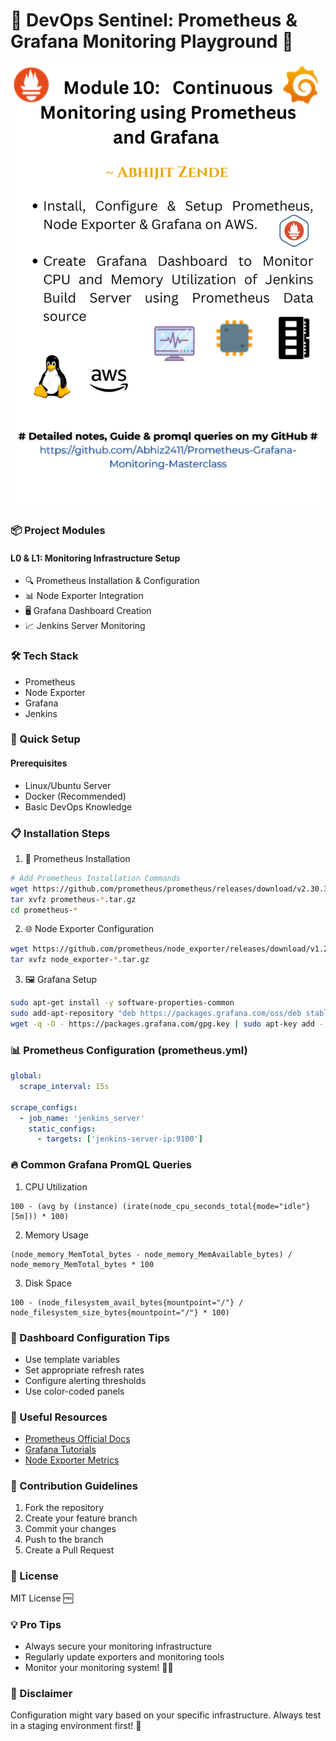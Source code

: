 # 🚀 DevOps Sentinel: Prometheus & Grafana Monitoring Playground 🔭

![Prometheus and Grafana preview image](Assets/preview_image.png)

### 📦 Project Modules

#### L0 & L1: Monitoring Infrastructure Setup
- 🔍 Prometheus Installation & Configuration
- 📊 Node Exporter Integration
- 🖥️ Grafana Dashboard Creation
- 📈 Jenkins Server Monitoring

### 🛠️ Tech Stack
- Prometheus
- Node Exporter
- Grafana
- Jenkins

### 🚀 Quick Setup

#### Prerequisites
- Linux/Ubuntu Server
- Docker (Recommended)
- Basic DevOps Knowledge


### 📋 Installation Steps

1. 🔧 Prometheus Installation
```bash
# Add Prometheus Installation Commands
wget https://github.com/prometheus/prometheus/releases/download/v2.30.3/prometheus-2.30.3.linux-amd64.tar.gz
tar xvfz prometheus-*.tar.gz
cd prometheus-*
```

2. 🌐 Node Exporter Configuration
```bash
wget https://github.com/prometheus/node_exporter/releases/download/v1.2.2/node_exporter-1.2.2.linux-amd64.tar.gz
tar xvfz node_exporter-*.tar.gz
```

3. 🖼️ Grafana Setup
```bash
sudo apt-get install -y software-properties-common
sudo add-apt-repository "deb https://packages.grafana.com/oss/deb stable main"
wget -q -O - https://packages.grafana.com/gpg.key | sudo apt-key add -
```

### 📊 Prometheus Configuration (prometheus.yml)
```yaml
global:
  scrape_interval: 15s

scrape_configs:
  - job_name: 'jenkins_server'
    static_configs:
      - targets: ['jenkins-server-ip:9100']
```

### 🔥 Common Grafana PromQL Queries

1. CPU Utilization
```promql
100 - (avg by (instance) (irate(node_cpu_seconds_total{mode="idle"}[5m])) * 100)
```

2. Memory Usage
```promql
(node_memory_MemTotal_bytes - node_memory_MemAvailable_bytes) / node_memory_MemTotal_bytes * 100
```

3. Disk Space
```promql
100 - (node_filesystem_avail_bytes{mountpoint="/"} / node_filesystem_size_bytes{mountpoint="/"} * 100)
```

### 🎯 Dashboard Configuration Tips
- Use template variables
- Set appropriate refresh rates
- Configure alerting thresholds
- Use color-coded panels

### 🔗 Useful Resources
- [Prometheus Official Docs](https://prometheus.io/docs/introduction/overview/)
- [Grafana Tutorials](https://grafana.com/tutorials/)
- [Node Exporter Metrics](https://prometheus.io/docs/guides/node-exporter/)

### 🤝 Contribution Guidelines
1. Fork the repository
2. Create your feature branch
3. Commit your changes
4. Push to the branch
5. Create a Pull Request

### 📜 License
MIT License 🆓

### 💡 Pro Tips
- Always secure your monitoring infrastructure
- Regularly update exporters and monitoring tools
- Monitor your monitoring system! 🕵️‍♂️

### 🚨 Disclaimer
Configuration might vary based on your specific infrastructure. Always test in a staging environment first! 🧪
